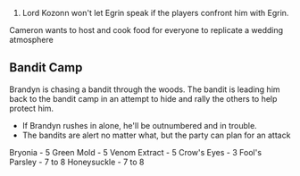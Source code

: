 1. Lord Kozonn won't let Egrin speak if the players confront him with Egrin.

Cameron wants to host and cook food for everyone to replicate a wedding atmosphere

## Bandit Camp
Brandyn is chasing a bandit through the woods. The bandit is leading him back to the bandit camp in an attempt to hide and rally the others to help protect him.

- If Brandyn rushes in alone, he'll be outnumbered and in trouble. 
- The bandits are alert no matter what, but the party can plan for an attack

Bryonia - 5
Green Mold - 5
Venom Extract - 5
Crow's Eyes - 3
Fool's Parsley - 7 to 8
Honeysuckle - 7 to 8
